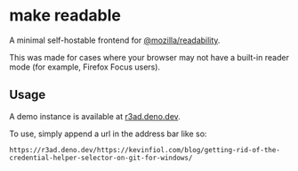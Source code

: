 # make readable

A minimal self-hostable frontend for [@mozilla/readability](https://github.com/mozilla/readability).

This was made for cases where your browser may not have a built-in reader mode (for example, Firefox Focus users).

## Usage

A demo instance is available at [r3ad.deno.dev](https://r3ad.deno.dev/).

To use, simply append a url in the address bar like so:
```
https://r3ad.deno.dev/https://kevinfiol.com/blog/getting-rid-of-the-credential-helper-selector-on-git-for-windows/
```
